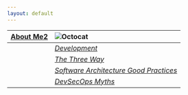 ```yaml
---
layout: default
---
```



| [**About Me2**](./about.html)|![Octocat](https://github.githubassets.com/images/icons/emoji/octocat.png)         |
|:-------------|:------------------|
|| [_Development_](./development.html) |
||[_The Three Way_](./the-three-way.html)  |
|| [_Software Architecture Good Practices_](./software-architecture.html) |
|| [_DevSecOps Myths_](./DevSecOps.html) |


